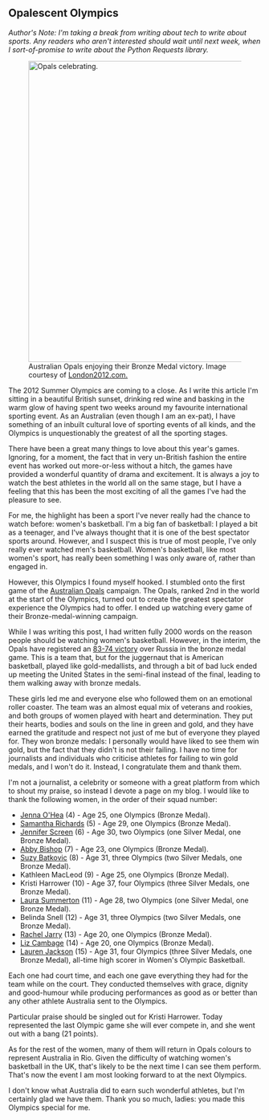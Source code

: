## Opalescent Olympics

*Author's Note: I'm taking a break from writing about tech to write about
sports. Any readers who aren't interested should wait until next week, when I
sort-of-promise to write about the Python Requests library.*

<figure>
    <img src="http://www.london2012.com/mm/Photo/sport/General/01/40/29/87/1402987_MFULL.jpg" alt="Opals celebrating." width="600" />
    <figcaption>Australian Opals enjoying their Bronze Medal victory. Image courtesy of <a href="http://www.london2012.com/photos/latestpictures.html#fullscreen-australia-celebrate-bronze-the-women-basketball-1402995">London2012.com.</a></figcaption>
</figure>

The 2012 Summer Olympics are coming to a close. As I write this article I'm
sitting in a beautiful British sunset, drinking red wine and basking in the
warm glow of having spent two weeks around my favourite international sporting
event. As an Australian (even though I am an ex-pat), I have something of an
inbuilt cultural love of sporting events of all kinds, and the Olympics is
unquestionably the greatest of all the sporting stages.

There have been a great many things to love about this year's games. Ignoring,
for a moment, the fact that in very un-British fashion the entire event has
worked out more-or-less without a hitch, the games have provided a wonderful
quantity of drama and excitement. It is always a joy to watch the best
athletes in the world all on the same stage, but I have a feeling that this
has been the most exciting of all the games I've had the pleasure to see.

For me, the highlight has been a sport I've never really had the chance to
watch before: women's basketball. I'm a big fan of basketball: I played a bit
as a teenager, and I've always thought that it is one of the best spectator
sports around. However, and I suspect this is true of most people, I've only
really ever watched men's basketball. Women's basketball, like most women's
sport, has really been something I was only aware of, rather than engaged in.

However, this Olympics I found myself hooked. I stumbled onto the first game
of the [Australian Opals](http://basketball.net.au/index.php?id=283) campaign.
The Opals, ranked 2nd in the world at the start of the Olympics, turned out to
create the greatest spectator experience the Olympics had to offer. I ended up
watching every game of their Bronze-medal-winning campaign.

While I was writing this post, I had written fully 2000 words on the reason
people should be watching women's basketball. However, in the interim, the
Opals have registered an [83-74 victory](http://www.london2012.com/basketball/event/women/match=bkw400102/index.html)
over Russia in the bronze medal game. This is a team that, but for the
juggernaut that is American basketball, played like gold-medallists, and
through a bit of bad luck ended up meeting the United States in the semi-final
instead of the final, leading to them walking away with bronze medals.

These girls led me and everyone else who followed them on an emotional
roller coaster. The team was an almost equal mix of veterans and rookies, and
both groups of women played with heart and determination. They put their
hearts, bodies and souls on the line in green and gold, and they have earned
the gratitude and respect not just of me but of everyone they played for. They
won bronze medals: I personally would have liked to see them win gold, but the
fact that they didn't is not their failing. I have no time for journalists and
individuals who criticise athletes for failing to win gold medals, and I won't
do it. Instead, I congratulate them and thank them.

I'm not a journalist, a celebrity or someone with a great platform from which
to shout my praise, so instead I devote a page on my blog. I would like to
thank the following women, in the order of their squad number:

* [Jenna O'Hea](https://twitter.com/JennaOHea) (4) - Age 25, one Olympics
  (Bronze Medal).
* [Samantha Richards](https://twitter.com/sricho008) (5) - Age 29, one
  Olympics (Bronze Medal).
* [Jennifer Screen](https://twitter.com/JenniScreen) (6) - Age 30, two
  Olympics (one Silver Medal, one Bronze Medal).
* [Abby Bishop](https://twitter.com/Abby_Knight10) (7) - Age 23, one Olympics
  (Bronze Medal).
* [Suzy Batkovic](https://twitter.com/SuzyBatkovic) (8) - Age 31, three
  Olympics (two Silver Medals, one Bronze Medal).
* Kathleen MacLeod (9) - Age 25, one Olympics (Bronze Medal).
* Kristi Harrower (10) - Age 37, four Olympics (three Silver Medals, one
  Bronze Medal).
* [Laura Summerton](https://twitter.com/Laura_Hodges11) (11) - Age 28, two
  Olympics (one Silver Medal, one Bronze Medal).
* Belinda Snell (12) - Age 31, three Olympics (two Silver Medals, one Bronze
  Medal).
* [Rachel Jarry](https://twitter.com/rmjarry) (13) - Age 20, one Olympics
  (Bronze Medal).
* [Liz Cambage](https://twitter.com/ecambage) (14) - Age 20, one Olympics
  (Bronze Medal).
* [Lauren Jackson](https://twitter.com/laurenej15) (15) - Age 31, four
  Olympics (three Silver Medals, one Bronze Medal), all-time high scorer in
  Women's Olympic Basketball.

Each one had court time, and each one gave everything they had
for the team while on the court. They conducted themselves with grace, dignity
and good-humour while producing performances as good as or better than any
other athlete Australia sent to the Olympics.

Particular praise should be singled out for Kristi Harrower. Today represented
the last Olympic game she will ever compete in, and she went out with a bang
(21 points).

As for the rest of the women, many of them will return in Opals colours to
represent Australia in Rio. Given the difficulty of watching women's
basketball in the UK, that's likely to be the next time I can see them
perform. That's now the event I am most looking forward to at the next
Olympics.

I don't know what Australia did to earn such wonderful athletes, but I'm
certainly glad we have them. Thank you so much, ladies: you made this
Olympics special for me.

